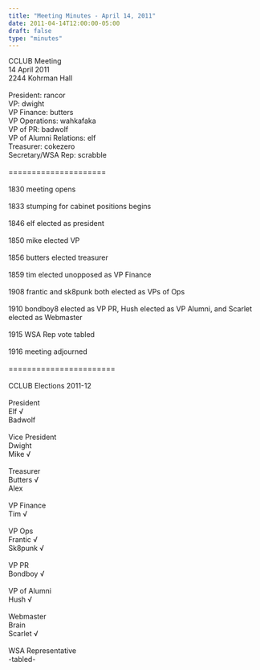 ```yaml
---
title: "Meeting Minutes - April 14, 2011"
date: 2011-04-14T12:00:00-05:00
draft: false
type: "minutes"
---
```


CCLUB Meeting<br />
14 April 2011<br />
2244 Kohrman Hall<br />
<br />
President: rancor<br />
VP: dwight<br />
VP Finance: butters<br />
VP Operations: wahkafaka<br />
VP of PR: badwolf<br />
VP of Alumni Relations: elf<br />
Treasurer: cokezero<br />
Secretary/WSA Rep: scrabble<br />
<br />
=====================<br />
<br />
1830 meeting opens<br />
<br />
1833 stumping for cabinet positions begins<br />
<br />
1846 elf elected as president<br />
<br />
1850 mike elected VP<br />
<br />
1856 butters elected treasurer<br />
<br />
1859 tim elected unopposed as VP Finance<br />
<br />
1908 frantic and sk8punk both elected as VPs of Ops<br />
<br />
1910 bondboy8 elected as VP PR, Hush elected as VP Alumni, and Scarlet elected as Webmaster<br />
<br />
1915 WSA Rep vote tabled<br />
<br />
1916 meeting adjourned<br />
<br />
=======================<br />
<br />
CCLUB Elections 2011-12<br />
<br />
President<br />
Elf &#8730;<br />
Badwolf<br />
<br />
Vice President<br />
Dwight <br />
Mike &#8730;<br />
<br />
Treasurer<br />
Butters &#8730;<br />
Alex<br />
<br />
VP Finance<br />
Tim &#8730;<br />
<br />
VP Ops<br />
Frantic &#8730;<br />
Sk8punk &#8730;<br />
<br />
VP PR<br />
Bondboy &#8730;<br />
<br />
VP of Alumni<br />
Hush &#8730;<br />
<br />
Webmaster<br />
Brain<br />
Scarlet &#8730;<br />
<br />
WSA Representative<br />
-tabled-<br />
<br />
<br />
<br />
<br />
<br />
